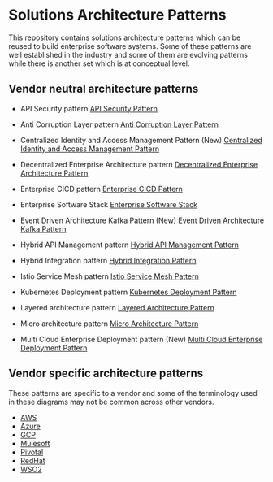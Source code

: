 # Solutions Architecture Patterns
This repository contains solutions architecture patterns which can be reused to build enterprise software systems. Some of these patterns are well established in the industry and some of them are evolving patterns while there is another set which is at conceptual level. 

## Vendor neutral architecture patterns

- API Security pattern
[API Security Pattern](API-Security-Pattern.md)

- Anti Corruption Layer pattern
[Anti Corruption Layer Pattern](Anti-Corruption-Layer-Pattern.md)

- Centralized Identity and Access Management Pattern (New)
[Centralized Identity and Access Management Pattern](Centralized-Identity-Access-Management-Pattern.md)

- Decentralized Enterprise Architecture pattern
[Decentralized Enterprise Architecture Pattern](Decentralized-Enterpise-Architecture-Pattern.md)

- Enterprise CICD pattern
[Enterprise CICD Pattern](Enterprise-CICD-Pattern.md)

- Enterprise Software Stack
[Enterprise Software Stack](Enterprise-Software-Stack.md)

- Event Driven Architecture Kafka Pattern (New)
[Event Driven Architecture Kafka Pattern](Event-Driven-Architecture-Kafka-Pattern.md)

- Hybrid API Management pattern
[Hybrid API Management Pattern](Hybrid-API-Management-Pattern.md)

- Hybrid Integration pattern
[Hybrid Integration Pattern](Hybrid-Integration-Pattern.md)

- Istio Service Mesh pattern
[Istio Service Mesh Pattern](Istio-Service-Mesh-Pattern.md)

- Kubernetes Deployment pattern
[Kubernetes Deployment Pattern](Kubernetes-Deployment-Pattern.md)

- Layered architecture pattern
[Layered Architecture Pattern](Layered-Architecture-Pattern.md)

- Micro architecture pattern
[Micro Architecture Pattern](Micro-Architecture-Pattern.md)

- Multi Cloud Enterprise Deployment pattern (New)
[Multi Cloud Enterprise Deployment Pattern](Multi-Cloud-Enterprise-Deployment-Pattern.md)


## Vendor specific architecture patterns
These patterns are specific to a vendor and some of the terminology used in these diagrams may not be common across other vendors. 

- [AWS](vendor-specific/aws)
- [Azure](vendor-specific/azure)
- [GCP](vendor-specific/gcp)
- [Mulesoft](vendor-specific/mulesoft)
- [Pivotal](vendor-specific/pivotal)
- [RedHat](vendor-specific/redhat)
- [WSO2](vendor-specific/wso2)

